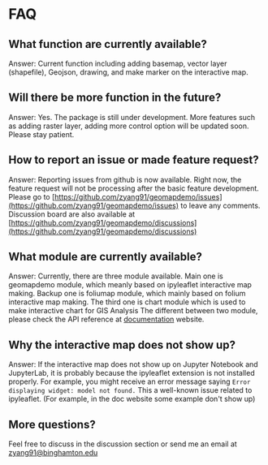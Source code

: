# FAQ

## What function are currently available?
Answer: Current function including adding basemap, vector layer (shapefile), Geojson, drawing, and make marker on the interactive map.

## Will there be more function in the future?
Answer: Yes. The package is still under development. More features such as adding raster layer, adding more control option will be updated soon. Please stay patient.

## How to report an issue or made feature request?
Answer: Reporting issues from github is now available. Right now, the feature request will not be processing after the basic feature development.<br>
Please go to [https://github.com/zyang91/geomapdemo/issues](https://github.com/zyang91/geomapdemo/issues) to leave any comments. <br>
Discussion board are also available at [https://github.com/zyang91/geomapdemo/discussions](https://github.com/zyang91/geomapdemo/discussions)

## What module are currently available?
Answer: Currently, there are three module available. Main one is geomapdemo module, which meanly based on ipyleaflet interactive map making. Backup one is foliumap module, which mainly based on folium interactive map making. The third one is chart module which is used to make interactive chart for GIS Analysis
The different between two module, please check the API reference at [documentation](https://zyang91.github.io/geomapdemo) website.

## Why the interactive map does not show up?
Answer: If the interactive map does not show up on Jupyter Notebook and JupyterLab, it is probably because the ipyleaflet extension is not installed properly. For example, you might receive an error message saying ```Error displaying widget: model not found.``` This a well-known issue related to ipyleaflet. (For example, in the doc website some example don't show up)

## More questions?
Feel free to discuss in the discussion section or send me an email at zyang91@binghamton.edu
